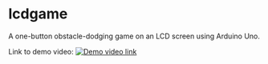 # lcdgame
A one-button obstacle-dodging game on an LCD screen using Arduino Uno. 

Link to demo video:
[![Demo video link]({https://i.imgur.com/0zLEaTZ.png})]({https://drive.google.com/file/d/1Hbzw4Pcp1jf3jgktepO5fxATGgRdF0Vc/view?usp=sharing} "LCD game demo video")